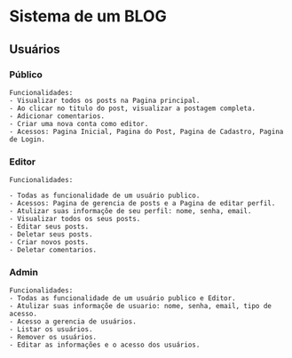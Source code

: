 # Sistema de um BLOG

## Usuários

### Público

    Funcionalidades:
    - Visualizar todos os posts na Pagina principal.
    - Ao clicar no titulo do post, visualizar a postagem completa.
    - Adicionar comentarios.
    - Criar uma nova conta como editor.
    - Acessos: Pagina Inicial, Pagina do Post, Pagina de Cadastro, Pagina de Login.

### Editor

    Funcionalidades:

    - Todas as funcionalidade de um usuário publico.
    - Acessos: Pagina de gerencia de posts e a Pagina de editar perfil.
    - Atulizar suas informaçõe de seu perfil: nome, senha, email.
    - Visualizar todos os seus posts.
    - Editar seus posts.
    - Deletar seus posts.
    - Criar novos posts.
    - Deletar comentarios.

### Admin

    Funcionalidades:
    - Todas as funcionalidade de um usuário publico e Editor.
    - Atulizar suas informaçõe de usuario: nome, senha, email, tipo de acesso.
    - Acesso a gerencia de usuários.
    - Listar os usuários.
    - Remover os usuários.
    - Editar as informações e o acesso dos usuários.
